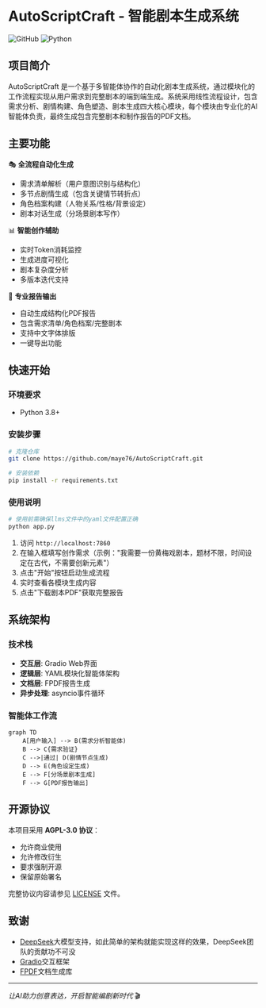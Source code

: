 # AutoScriptCraft - 智能剧本生成系统

![GitHub](https://img.shields.io/badge/license-AGPL--3.0-blue)
![Python](https://img.shields.io/badge/Python-3.8%2B-green)

## 项目简介

AutoScriptCraft 是一个基于多智能体协作的自动化剧本生成系统，通过模块化的工作流程实现从用户需求到完整剧本的端到端生成。系统采用线性流程设计，包含需求分析、剧情构建、角色塑造、剧本生成四大核心模块，每个模块由专业化的AI智能体负责，最终生成包含完整剧本和制作报告的PDF文档。

## 主要功能

🎭 **全流程自动化生成**
- 需求清单解析（用户意图识别与结构化）
- 多节点剧情生成（包含关键情节转折点）
- 角色档案构建（人物关系/性格/背景设定）
- 剧本对话生成（分场景剧本写作）

📊 **智能创作辅助**
- 实时Token消耗监控
- 生成进度可视化
- 剧本复杂度分析
- 多版本迭代支持

📑 **专业报告输出**
- 自动生成结构化PDF报告
- 包含需求清单/角色档案/完整剧本
- 支持中文字体排版
- 一键导出功能

## 快速开始

### 环境要求
- Python 3.8+

### 安装步骤
```bash
# 克隆仓库
git clone https://github.com/maye76/AutoScriptCraft.git

# 安装依赖
pip install -r requirements.txt
```

### 使用说明
```bash
# 使用前需确保llms文件中的yaml文件配置正确
python app.py
```
1. 访问 `http://localhost:7860`
2. 在输入框填写创作需求（示例："我需要一份黄梅戏剧本，题材不限，时间设定在古代，不需要创新元素"）
3. 点击"开始"按钮启动生成流程
4. 实时查看各模块生成内容
5. 点击"下载剧本PDF"获取完整报告

## 系统架构

### 技术栈
- **交互层**: Gradio Web界面
- **逻辑层**: YAML模块化智能体架构
- **文档层**: FPDF报告生成
- **异步处理**: asyncio事件循环

### 智能体工作流
```mermaid
graph TD
    A[用户输入] --> B(需求分析智能体)
    B --> C{需求验证}
    C -->|通过| D(剧情节点生成)
    D --> E(角色设定生成)
    E --> F[分场景剧本生成]
    F --> G[PDF报告输出]
```

## 开源协议

本项目采用 **AGPL-3.0 协议**：
- 允许商业使用
- 允许修改衍生
- 要求强制开源
- 保留原始署名

完整协议内容请参见 [LICENSE](LICENSE) 文件。

## 致谢

- [DeepSeek](https://www.deepseek.com/)大模型支持，如此简单的架构就能实现这样的效果，DeepSeek团队的贡献功不可没
- [Gradio](https://www.gradio.app/)交互框架
- [FPDF](https://py-pdf.github.io/fpdf2/index.html)文档生成库

---
<!-- 
**项目官网**：[autoscript.craft](https://example.com) | **联系作者**：your.email@university.edu.cn -->

*让AI助力创意表达，开启智能编剧新时代* 🎬